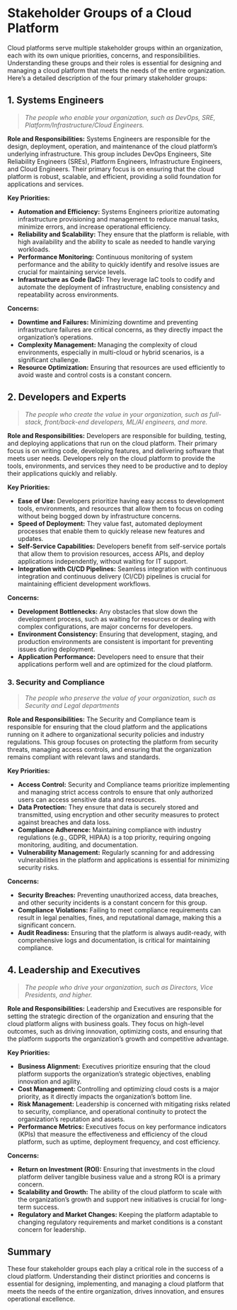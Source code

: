 # **Stakeholder Groups of a Cloud Platform**

Cloud platforms serve multiple stakeholder groups within an organization, each with its own unique priorities, concerns, and responsibilities. Understanding these groups and their roles is essential for designing and managing a cloud platform that meets the needs of the entire organization. Here’s a detailed description of the four primary stakeholder groups:

## **1. Systems Engineers**

> *The people who enable your organization, such as DevOps, SRE, Platform/Infrastructure/Cloud Engineers.*

**Role and Responsibilities:**
Systems Engineers are responsible for the design, deployment, operation, and maintenance of the cloud platform’s underlying infrastructure. This group includes DevOps Engineers, Site Reliability Engineers (SREs), Platform Engineers, Infrastructure Engineers, and Cloud Engineers. Their primary focus is on ensuring that the cloud platform is robust, scalable, and efficient, providing a solid foundation for applications and services.

**Key Priorities:**
- **Automation and Efficiency:** Systems Engineers prioritize automating infrastructure provisioning and management to reduce manual tasks, minimize errors, and increase operational efficiency.
- **Reliability and Scalability:** They ensure that the platform is reliable, with high availability and the ability to scale as needed to handle varying workloads.
- **Performance Monitoring:** Continuous monitoring of system performance and the ability to quickly identify and resolve issues are crucial for maintaining service levels.
- **Infrastructure as Code (IaC):** They leverage IaC tools to codify and automate the deployment of infrastructure, enabling consistency and repeatability across environments.

**Concerns:**
- **Downtime and Failures:** Minimizing downtime and preventing infrastructure failures are critical concerns, as they directly impact the organization’s operations.
- **Complexity Management:** Managing the complexity of cloud environments, especially in multi-cloud or hybrid scenarios, is a significant challenge.
- **Resource Optimization:** Ensuring that resources are used efficiently to avoid waste and control costs is a constant concern.

## **2. Developers and Experts**

> *The people who create the value in your organization, such as full-stack, front/back-end developers, ML/AI engineers, and more.*

**Role and Responsibilities:**
Developers are responsible for building, testing, and deploying applications that run on the cloud platform. Their primary focus is on writing code, developing features, and delivering software that meets user needs. Developers rely on the cloud platform to provide the tools, environments, and services they need to be productive and to deploy their applications quickly and reliably.

**Key Priorities:**
- **Ease of Use:** Developers prioritize having easy access to development tools, environments, and resources that allow them to focus on coding without being bogged down by infrastructure concerns.
- **Speed of Deployment:** They value fast, automated deployment processes that enable them to quickly release new features and updates.
- **Self-Service Capabilities:** Developers benefit from self-service portals that allow them to provision resources, access APIs, and deploy applications independently, without waiting for IT support.
- **Integration with CI/CD Pipelines:** Seamless integration with continuous integration and continuous delivery (CI/CD) pipelines is crucial for maintaining efficient development workflows.

**Concerns:**
- **Development Bottlenecks:** Any obstacles that slow down the development process, such as waiting for resources or dealing with complex configurations, are major concerns for developers.
- **Environment Consistency:** Ensuring that development, staging, and production environments are consistent is important for preventing issues during deployment.
- **Application Performance:** Developers need to ensure that their applications perform well and are optimized for the cloud platform.

### **3. Security and Compliance**

> *The people who preserve the value of your organization, such as Security and Legal departments*

**Role and Responsibilities:**
The Security and Compliance team is responsible for ensuring that the cloud platform and the applications running on it adhere to organizational security policies and industry regulations. This group focuses on protecting the platform from security threats, managing access controls, and ensuring that the organization remains compliant with relevant laws and standards.

**Key Priorities:**
- **Access Control:** Security and Compliance teams prioritize implementing and managing strict access controls to ensure that only authorized users can access sensitive data and resources.
- **Data Protection:** They ensure that data is securely stored and transmitted, using encryption and other security measures to protect against breaches and data loss.
- **Compliance Adherence:** Maintaining compliance with industry regulations (e.g., GDPR, HIPAA) is a top priority, requiring ongoing monitoring, auditing, and documentation.
- **Vulnerability Management:** Regularly scanning for and addressing vulnerabilities in the platform and applications is essential for minimizing security risks.

**Concerns:**
- **Security Breaches:** Preventing unauthorized access, data breaches, and other security incidents is a constant concern for this group.
- **Compliance Violations:** Failing to meet compliance requirements can result in legal penalties, fines, and reputational damage, making this a significant concern.
- **Audit Readiness:** Ensuring that the platform is always audit-ready, with comprehensive logs and documentation, is critical for maintaining compliance.

## **4. Leadership and Executives**

> *The people who drive your organization, such as Directors, Vice Presidents, and higher.*

**Role and Responsibilities:**
Leadership and Executives are responsible for setting the strategic direction of the organization and ensuring that the cloud platform aligns with business goals. They focus on high-level outcomes, such as driving innovation, optimizing costs, and ensuring that the platform supports the organization’s growth and competitive advantage.

**Key Priorities:**
- **Business Alignment:** Executives prioritize ensuring that the cloud platform supports the organization’s strategic objectives, enabling innovation and agility.
- **Cost Management:** Controlling and optimizing cloud costs is a major priority, as it directly impacts the organization’s bottom line.
- **Risk Management:** Leadership is concerned with mitigating risks related to security, compliance, and operational continuity to protect the organization’s reputation and assets.
- **Performance Metrics:** Executives focus on key performance indicators (KPIs) that measure the effectiveness and efficiency of the cloud platform, such as uptime, deployment frequency, and cost efficiency.

**Concerns:**
- **Return on Investment (ROI):** Ensuring that investments in the cloud platform deliver tangible business value and a strong ROI is a primary concern.
- **Scalability and Growth:** The ability of the cloud platform to scale with the organization’s growth and support new initiatives is crucial for long-term success.
- **Regulatory and Market Changes:** Keeping the platform adaptable to changing regulatory requirements and market conditions is a constant concern for leadership.

## **Summary**

These four stakeholder groups each play a critical role in the success of a cloud platform. Understanding their distinct priorities and concerns is essential for designing, implementing, and managing a cloud platform that meets the needs of the entire organization, drives innovation, and ensures operational excellence.
